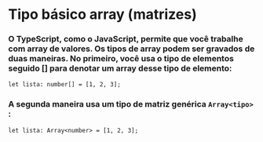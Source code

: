 # Tipo básico array (matrizes)
### O TypeScript, como o JavaScript, permite que você trabalhe com array de valores. Os tipos de array podem ser gravados de duas maneiras. No primeiro, você usa o tipo de elementos seguido [] para denotar um array desse tipo de elemento:
```
let lista: number[] = [1, 2, 3];
```
### A segunda maneira usa um tipo de matriz genérica ```Array<tipo>``` :

```
let lista: Array<number> = [1, 2, 3];
```
